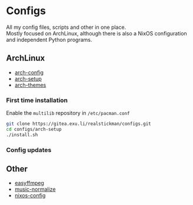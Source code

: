 # Configs

All my config files, scripts and other in one place.  
Mostly focused on ArchLinux, although there is also a NixOS configuration and independent Python programs.

## ArchLinux

- [arch-config](./arch-config)
- [arch-setup](./arch-setup)
- [arch-themes](./arch-themes)

### First time installation

Enable the `multilib` repository in `/etc/pacman.conf`

```sh
git clone https://gitea.exu.li/realstickman/configs.git
cd configs/arch-setup
./install.sh
```

### Config updates

## Other

- [easyffmpeg](./easyffmpeg)
- [music-normalize](./music-normalize)
- [nixos-config](./nixos-config)
